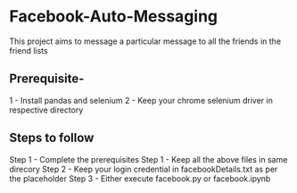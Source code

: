 # Facebook-Auto-Messaging
This project aims to message a particular message to all the friends in the friend lists

## Prerequisite-
1 - Install pandas and selenium
2 - Keep your chrome selenium driver in respective directory

## Steps to follow
Step 1 - Complete the prerequisites
Step 1 - Keep all the above files in same direcory
Step 2 - Keep your login credential in facebookDetails.txt as per the placeholder
Step 3 - Either execute facebook.py or facebook.ipynb
